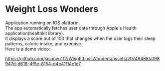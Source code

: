 # Weight Loss Wonders

Application running on IOS platform.  
The app automatically fetches user data through Apple's Health application(healthkit library).  
It displays a score out of 100 that changes when the user logs their sleep patterns, caloric intake, and exercise.  
Here is a demo video:  



https://github.com/jasonyu112/WeightLossWonders/assets/20749488/a198947d-d618-4f5e-8154-d4e41f14c1c7

